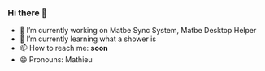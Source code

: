 ### Hi there 👋

- 🔭 I’m currently working on Matbe Sync System, Matbe Desktop Helper
- 🌱 I’m currently learning what a shower is
- 📫 How to reach me: **soon**
- 😄 Pronouns: Mathieu
